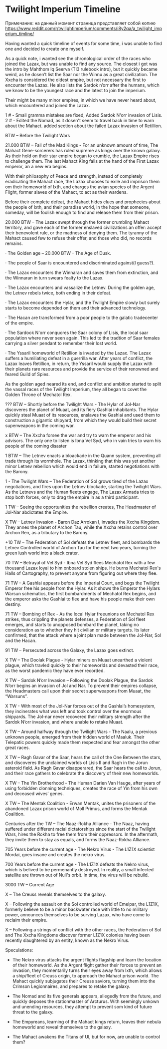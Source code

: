 # Twilight Imperium Timeline

Примечание: на данный момент страница представляет собой копию https://www.reddit.com/r/twilightimperium/comments/i8y2qa/a_twilight_imperium_timline/

Having wanted a quick timeline of events for some time, i was unable to find one and decided to create one myself.

As a quick note, i wanted see the chronological order of the races who joined the Lazax, but was unable to find any source. The closest i got was the intro by Mahthom Iq Seerva (TI3 rulebook intro), but it quickly became weird, as he dosen’t list the Saar nor the Winnu as a great civilization. The Xxcha is considered the oldest empire, but not necessary the first to encounter the Lazax. He also lists the Sardok n’orr after the humans, which we know to be the youngest race and the latest to join the imperium.

Their might be many minor empires, in which we have never heard about, which encountered and joined the Lazax.

1 # - Small gramma mistakes are fixed, Added Sardok N'orr invasion of Lisis.
2 # - Edited the Nomad, as it dosen't seem to travel back in time to warn about the Mahact. added section about the failed Lazax invasion of Retillion.



BTW – Before the Twilight Wars

21.000 BTW – Fall of the Mad Kings - For an unknown amount of time, The Mahact Gene-sorcerers has ruled supreme as kings over the known galaxy. As their hold on their star empire began to crumble, the Lazax Empire rises to challenge them. The last Mahact King falls at the hand of the First Lazax emperor, an a new era begins.

With their philosophy of Peace and strength, instead of completely eradicating the Mahact race, the Lazax chooses to exile and imprison them om their homeworld of Ixth, and charges the avian species of the Argent Flight, former slaves of the Mahact, to act as their wardens.

Before their complete defeat, the Mahact hides clues and prophecies about the people of Ixth, and their paradise world, in the hope that someone, someday, will be foolish enough to find and release them from their prison.

20.000 BTW – The Lazax swept through the former crumbling Mahact territory, and gave each of the former enslaved civilizations an offer: accept their benevolent rule, or the madness of denying them. The tyranny of the Mahact caused few to refuse their offer, and those who did, no records remains.

· The Golden age – 20.000 BTW - The Age of Dusk.

· The people of Saar is encountered and discriminated against(I guess?).

· The Lazax encounters the Winnaran and saves them from extinction, and the Winnaran in turn swears fealty to the Lazax.

· The Lazax encounters and vassalize the Letnev. During the golden age, the Letnev rebels twice, both ending in their defeat.

· The Lazax encounters the Hylar, and the Twilight Empire slowly but surely starts to become depended on them and their advanced technology.

· The Hacan are transformed from a poor people to the galatic tradecenter of the empire.

· The Sardook N'orr conquores the Saar colony of Lisis, the local saar population where never seen again. This led to the tradtion of Saar females carrying a silver pendant to remember their lost world.

· The Yssaril homeworld of Retillion is invaded by the Lazax. The Lazax suffers a humiliating defeat in a guerrilla war. After years of conflict, the Lazax leaves Retillion, in return, the Yssaril would supply the Lazax with their planets rare resources and provide the service of their renowned and feared Guild of Spies.

As the golden aged neared its end, and conflict and ambition started to split the vassal races of the Twilight Imperium, they all began to covet the Golden Throne of Mechatol Rex.

??? BTW – Shortly before the Twilight Wars - The Hylar of Jol-Nar discoveres the planet of Muaat, and its fiery Gashlai inhabitants. The Hylar quickly steal Muaat of its resources, enslaves the Gashlai and used them to construction a gigantic shipyard, from which they would build their secret superweapons in the coming war.

x BTW – The Xxcha forsee the war and try to warn the emperor and his advisors. The only one to listen is Ibna Vel Syd, who in vain tries to warn his people of the coming disaster

1 BTW – The Letnev enacts a bloackade in the Quann system, preventing all trade through its wormhole. The Lazax, thinking that this was yet another minor Letnev rebellion which would end in failure, started negotiations with the Barony.

1 - The Twilight Wars – The Federation of Sol grows tired of the Lazax negotiations, and fires upon the Letnev blockade, starting the Twilight Wars. As the Letnevs and the Human fleets engage, The Lazax Armada tries to stop both forces, only to drag the empire in as a third participant.

1 TW – Seeing the opportunities the rebellion creates, The Headmaster of Jol-Nar abdictates the Empire.

X TW – Letnev Invasion - Baron Daz Arrokan I, invades the Xxcha Kingdom. They annex the planet of Archon Tau, while the Xxcha retains control over Archon Ren, as a tributary to the Barony.

+10 TW – The Federation of Sol defeats the Letnev fleet, and bombards the Letnev Controlled world of Archon Tau for the next two years, turning the green lush world into a black crater.

70 TW – Betrayal of Vel Syd - Ibna Vel Syd flees Mechatol Rex with a few thousand Lazax loyal to him onboard stolen ships. He burns Mechatol Rex's Halls of Cartography, to prevent anyone from figuring out where they flee.

71 TW – A Gashlai appears before the Imperial Court, and begs the Twilight Emperor free his people from the Hylar. As it shows the Emperor the Hylars Warsun schematics, the first bombardments of Mechatol Rex begins, and the emperor asks the Gashlai to flee and have his people make their own destiny.

71 TW – Bombing of Rex - As the local Hylar freeunions on Mechatol Rex strikes, thus crippling the planets defenses, a Federation of Sol fleet emerges, and starts to unopposed bombard the planet, taking no consideration as to whether they hit civilian or military targets. Its later confirmed, that the attack where a joint plan made between the Jol-Nar, Sol and the Hacan.

91 TW – Persecuted across the Galaxy, the Lazax goes extinct.

X TW – The Doolak Plague - Hylar miners on Muaat unearthed a violent plague, which travled quickly to their homeworlds and devasted their race, as the worst pandemic they have ever recorded.

X TW – Sardok N’orr Invasion – Following the Doolak Plague, the Sardok N’orr begins an invasion of Jol and Nar. To prevent their empires collapse, the Headmasters call upon their secret superweapons from Muaat, the “Warsuns”.

X TW - With most of the Jol-Nar forces out of the Gashlai’s homesystem, they incinerates what was left and took control over the enormous shipyards. The Jol-nar never recovered their military strength after the Sardok N’orr invasion, and where unable to retake Muaat.

X TW – Around halfway through the Twilight Wars - The Naalu, a previous unknown people, emerged from their hidden world of Maaluk. Their Telepatic powers quickly made them respected and fear amongst the other great races.

X TW – Ragh Gavar of the Saar, hears the call of the One Between the stars, and discoveres the unclaimed worlds of Lisis II and Ragh in the Jorun asteroid field. As Ragh Gavar disapperared, the Saar hears the call to Jorun, and their race gathers to celebrate the discovery of their new homeworlds.

X TW – The Yin Brotherhood - The Human Darien Van Hauge, after years of using forbidden clonning techniques, creates the race of Yin from his own and deceased wives’ genes.

X TW – The Mentak Coalition - Erwan Mentak, unites the prisoners of the abandoned Lazax prison world of Moll Primus, and forms the Mentak Coalition.

Centuries after the TW – The Naaz-Rokha Alliance - The Naaz, having suffered under different racial dictatorships since the start of the Twilight Wars, hires the Rokha to free them from their oppressors. In the aftermath, they invite them to stay as equals, and forms the Naaz-Rokha Alliance.

705 Years before the current age - The Nekro Virus - The L1Z1X scientist Mordai, goes insane and creates the nekro virus.

700 Years before the current age - The L1Z1X defeats the Nekro virus, which is belived to be permenantly destroyed. In reality, a small infected satellite are thrown out of Null's orbit. In time, the virus will be rebuild.



3000 TW – Current Age

X – The Creuss reveals themselves to the galaxy.

X – Following the assault on the Sol controlled world of Emelpar, the L1Z1X, formerly believe to be a minor backwater race with little to no military power, announces themselves to be surving Lazax, who have come to reclaim their empire.

X – Following a strings of conflict with the other races, the Federation of Sol and The Xxcha Kingdoms discover former L1Z1X colonies having been recently slaughtered by an entity, known as the Nekro Virus.



Speculations:

- The Nekro virus attacks the argent flights flagship and learn the location of their homeworld. As the Argent flight gather their forces to prevent an invasion, they momentarily turns their eyes away from Ixth, which allows a ship/fleet of Creuss origin, to approach the Mahact prison world. The Mahact quickly subjugates their Creuss saviors, turning them into the Crimson Legionnaires, and prepares to retake the galaxy.

- The Nomad and its five generals appears, allegedly from the future, and quickly deposes the stationmaster of Arcturus. With seemingly unkown and unending resources, they attempt to prevent som kind of future threat to the galaxy.

- The Empyreans, learning of the Mahact kings return, leaves their nebula homeworld and reveal themselves to the galaxy.

- The Mahact awakens the Titans of Ul, but for now, are unable to control them?
